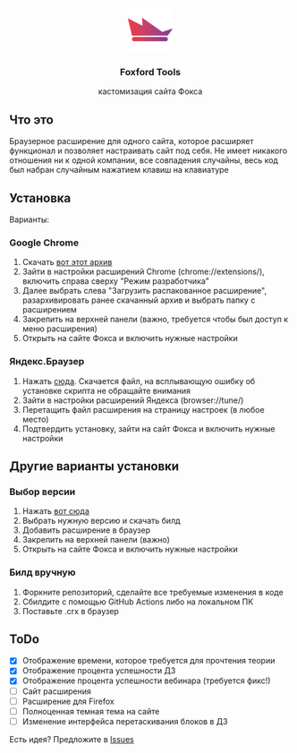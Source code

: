 <br />
<div align="center">
  <img src="./src/assets/images/round.png" alt="Logo" width="80" height="80">
  <h3 align="center">Foxford Tools</h3>
  <p align="center">
    кастомизация сайта Фокса
  </p>
</div>

## Что это
Браузерное расширение для одного сайта, которое расширяет функционал и позволяет настраивать сайт под себя.
Не имеет никакого отношения ни к одной компании, все совпадения случайны, весь код был набран случайным нажатием клавиш на клавиатуре

## Установка
Варианты:
### Google Chrome
1. Скачать [вот этот архив](https://github.com/itsTPM/foxford-tools/releases/download/preview-zip/foxford-tools.zip)
2. Зайти в настройки расширений Chrome (chrome://extensions/), включить справа сверху "Режим разработчика"
3. Далее выбрать слева "Загрузить распакованное расширение", разархивировать ранее скачанный архив и выбрать папку с расширением
5. Закрепить на верхней панели (важно, требуется чтобы был доступ к меню расширения)
6. Открыть на сайте Фокса и включить нужные настройки
### Яндекс.Браузер
1. Нажать [сюда](https://github.com/itsTPM/foxford-tools/releases/download/preview-build/foxford-tools.crx). Скачается файл, на всплывающую ошибку об установке скрипта не обращайте внимания
2. Зайти в настройки расширений Яндекса (browser://tune/)
3. Перетащить файл расширения на страницу настроек (в любое место)
4. Подтвердить установку, зайти на сайт Фокса и включить нужные настройки

## Другие варианты установки
### Выбор версии
1. Нажать [вот сюда](https://github.com/itsTPM/foxford-tools/releases)
2. Выбрать нужную версию и скачать билд
3. Добавить расширение в браузер
4. Закрепить на верхней панели (важно)
5. Открыть на сайте Фокса и включить нужные настройки
### Билд вручную
1. Форкните репозиторий, сделайте все требуемые изменения в коде
2. Сбилдите с помощью GitHub Actions либо на локальном ПК
3. Поставьте .crx в браузер

## ToDo

- [x] Отображение времени, которое требуется для прочтения теории
- [x] Отображение процента успешности ДЗ
- [x] Отображение процента успешности вебинара (требуется фикс!)
- [ ] Сайт расширения
- [ ] Расширение для Firefox
- [ ] Полноценная темная тема на сайте
- [ ] Изменение интерфейса перетаскивания блоков в ДЗ

Есть идея? Предложите в [Issues](https://github.com/itsTPM/foxford-tools/issues)

